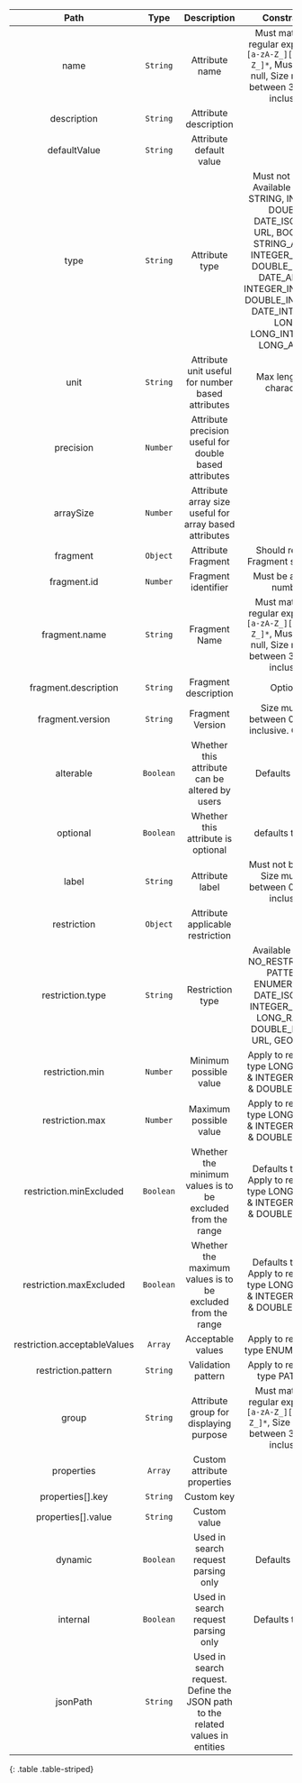 | Path | Type | Description | Constraints |  
| :--: | :--: | :---------: | :---------: |  
| name | `String` | Attribute name | Must match the regular expression `[a-zA-Z_][0-9a-zA-Z_]*`, Must not be null, Size must be between 3 and 32 inclusive |  
| description | `String` | Attribute description |  |  
| defaultValue | `String` | Attribute default value |  |  
| type | `String` | Attribute type | Must not be null. Available values: STRING, INTEGER, DOUBLE, DATE_ISO8601, URL, BOOLEAN, STRING_ARRAY, INTEGER_ARRAY, DOUBLE_ARRAY, DATE_ARRAY, INTEGER_INTERVAL, DOUBLE_INTERVAL, DATE_INTERVAL, LONG, LONG_INTERVAL, LONG_ARRAY |  
| unit | `String` | Attribute unit useful for number based attributes | Max length: 16 characters |  
| precision | `Number` | Attribute precision useful for double based attributes |  |  
| arraySize | `Number` | Attribute array size useful for array based attributes |  |  
| fragment | `Object` | Attribute Fragment | Should respect Fragment structure |  
| fragment.id | `Number` | Fragment identifier | Must be a whole number |  
| fragment.name | `String` | Fragment Name | Must match the regular expression `[a-zA-Z_][0-9a-zA-Z_]*`, Must not be null, Size must be between 3 and 32 inclusive |  
| fragment.description | `String` | Fragment description | Optional |  
| fragment.version | `String` | Fragment Version | Size must be between 0 and 16 inclusive. Optional |  
| alterable | `Boolean` | Whether this attribute can be altered by users | Defaults to true |  
| optional | `Boolean` | Whether this attribute is optional | defaults to false |  
| label | `String` | Attribute label | Must not be blank, Size must be between 0 and 20 inclusive |  
| restriction | `Object` | Attribute applicable restriction |  |  
| restriction.type | `String` | Restriction type | Available values: NO_RESTRICTION, PATTERN, ENUMERATION, DATE_ISO8601, INTEGER_RANGE, LONG_RANGE, DOUBLE_RANGE, URL, GEOMETRY |  
| restriction.min | `Number` | Minimum possible value | Apply to restriction type LONG_RANGE & INTEGER_RANGE & DOUBLE_RANGE |  
| restriction.max | `Number` | Maximum possible value | Apply to restriction type LONG_RANGE & INTEGER_RANGE & DOUBLE_RANGE |  
| restriction.minExcluded | `Boolean` | Whether the minimum values is to be excluded from the range | Defaults to false. Apply to restriction type LONG_RANGE & INTEGER_RANGE & DOUBLE_RANGE |  
| restriction.maxExcluded | `Boolean` | Whether the maximum values is to be excluded from the range | Defaults to false. Apply to restriction type LONG_RANGE & INTEGER_RANGE & DOUBLE_RANGE |  
| restriction.acceptableValues | `Array` | Acceptable values | Apply to restriction type ENUMERATION |  
| restriction.pattern | `String` | Validation pattern | Apply to restriction type PATTERN |  
| group | `String` | Attribute group for displaying purpose | Must match the regular expression `[a-zA-Z_][0-9a-zA-Z_]*`, Size must be between 3 and 32 inclusive |  
| properties | `Array` | Custom attribute properties |  |  
| properties[].key | `String` | Custom key |  |  
| properties[].value | `String` | Custom value |  |  
| dynamic | `Boolean` | Used in search request parsing only | Defaults to true |  
| internal | `Boolean` | Used in search request parsing only | Defaults to false |  
| jsonPath | `String` | Used in search request. Define the JSON path to the related values in entities |  |  
{: .table .table-striped}
